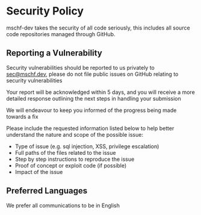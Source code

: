 # Security Policy

mschf-dev takes the security of all code seriously, this includes all source code repositories managed through GitHub.

## Reporting a Vulnerability

Security vulnerabilities should be reported to us privately to [sec@mschf.dev](mailto:sec@mschf.dev), please do not file public issues on GitHub relating to security vulnerabilities

Your report will be acknowledged within 5 days, and you will receive a more detailed response outlining the next steps in handling your submission

We will endeavour to keep you informed of the progress being made towards a fix

Please include the requested information listed below to help better understand the nature and scope of the possible issue:

- Type of issue (e.g. sql injection, XSS, privilege escalation)
- Full paths of the files related to the issue
- Step by step instructions to reproduce the issue
- Proof of concept or exploit code (if possible)
- Impact of the issue

## Preferred Languages

We prefer all communications to be in English
